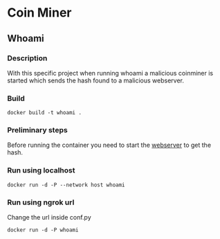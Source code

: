# Coin Miner

## Whoami

### Description
With this specific project when running whoami a malicious coinminer is started which sends the hash found to a malicious webserver.

### Build
```
docker build -t whoami .
```
### Preliminary steps

Before running the container you need to start the [webserver](https://github.com/vitaleantonio/docker_attacks/tree/main/simple_web_server) to get the hash.

### Run using localhost
```
docker run -d -P --network host whoami
```
### Run using ngrok url
Change the url inside conf.py

```
docker run -d -P whoami
```
